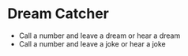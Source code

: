 # Dream Catcher
* Call a number and leave a dream or hear a dream
* Call a number and leave a joke or hear a joke

